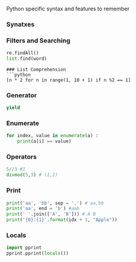 Python specific syntax and features to remember


### Synatxes 
### Filters and Searching
```python
re.findAll()
list.find(word)

```


```
### List Comprehension
```python
[n * 2 for n in range(1, 10 + 1) if n %2 == 1]
```

### Generator
```python
yield
```

### Enumerate
```python
for index, value in enumerate(a) :
	print(a[i] == value)
```
### Operators
``` python
5//3 #1
divmod(5,3) # (1,2)
```
### Print
```python
print('aa', 'bb', sep = ',') # aa,bb
print('aa', end = 'b') #aab
print(' '.join(['A', 'B'])) # A B
print('{0}:{1}'.format(idx + 1, "Apple"))
```

### Locals
```python
import pprint
pprint.pprint(locals())
```